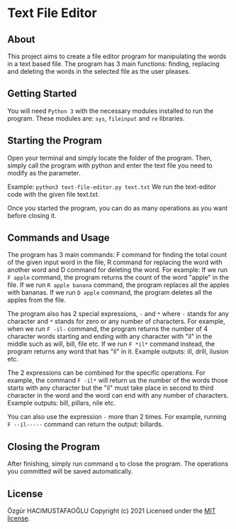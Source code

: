 
# Text File Editor

## About

This project aims to create a file editor program for manipulating the words in a text based file. The program has 3 main functions: finding, replacing and deleting the words in the selected file as the user pleases.

## Getting Started

You will need `Python 3` with the necessary modules installed to run the program. These modules are: `sys`, `fileinput` and `re` libraries.

## Starting the Program

Open your terminal and simply locate the folder of the program. Then, simply call the program with python and enter the text file you need to modify as the parameter. 

Example: `python3 text-file-editor.py text.txt` We run the text-editor code with the given file text.txt.

Once you started the program, you can do as many operations as you want before closing it.

## Commands and Usage  

The program has 3 main commands: F command for finding the total count of the given input word in the file, R command for replacing the word with another word and D command for deleting the word. For example: If we run `F apple` command, the program returns the count of the word "apple" in the file. If we run `R apple banana` command, the program replaces all the apples with bananas. If we run `D apple` command, the program deletes all the apples from the file. 

The program also has 2 special expressions, `-` and `*` where `-` stands for any character and `*` stands for zero or any number of characters. For example, when we run `F -il-` command, the program returns the number of 4 character words starting and ending with any character with "il" in the middle such as will, bill, file etc. If we run `F *il*` command instead, the program returns any word that has "il" in it. Example outputs: ill, drill, ilusion etc. 

The 2 expressions can be combined for the specific operations. For example, the command `F -il*` will return us the number of the words those starts with any character but the "il" must take place in second to third character in the word and the word can end with any number of characters. Example outputs: bill, pillars, nile etc.

You can also use the expression `-` more than 2 times. For example, running `F --il-----` command can return the output: billards.

## Closing the Program

After finishing, simply run command `q` to close the program. The operations you committed will be saved automatically.


## License

Özgür HACIMUSTAFAOĞLU
Copyright (c) 2021
Licensed under the [MIT license](LICENSE).

